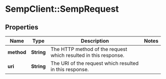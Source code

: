 # SempClient::SempRequest

## Properties
Name | Type | Description | Notes
------------ | ------------- | ------------- | -------------
**method** | **String** | The HTTP method of the request which resulted in this response. | 
**uri** | **String** | The URI of the request which resulted in this response. | 


